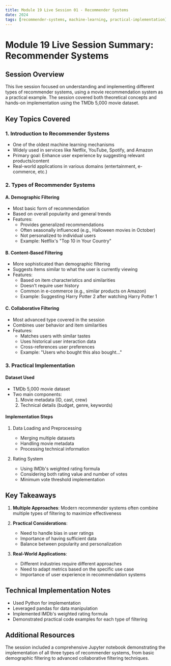```yaml
---
title: Module 19 Live Session 01 - Recommender Systems
date: 2024
tags: [recommender-systems, machine-learning, practical-implementation]
---
```


# Module 19 Live Session Summary: Recommender Systems

## Session Overview

This live session focused on understanding and implementing different types of recommender systems, using a movie recommendation system as a practical example. The session covered both theoretical concepts and hands-on implementation using the TMDb 5,000 movie dataset.

## Key Topics Covered

### 1. Introduction to Recommender Systems
- One of the oldest machine learning mechanisms
- Widely used in services like Netflix, YouTube, Spotify, and Amazon
- Primary goal: Enhance user experience by suggesting relevant products/content
- Real-world applications in various domains (entertainment, e-commerce, etc.)

### 2. Types of Recommender Systems

#### A. Demographic Filtering
- Most basic form of recommendation
- Based on overall popularity and general trends
- Features:
  - Provides generalized recommendations
  - Often seasonally influenced (e.g., Halloween movies in October)
  - Not personalized to individual users
  - Example: Netflix's "Top 10 in Your Country"

#### B. Content-Based Filtering
- More sophisticated than demographic filtering
- Suggests items similar to what the user is currently viewing
- Features:
  - Based on item characteristics and similarities
  - Doesn't require user history
  - Common in e-commerce (e.g., similar products on Amazon)
  - Example: Suggesting Harry Potter 2 after watching Harry Potter 1

#### C. Collaborative Filtering
- Most advanced type covered in the session
- Combines user behavior and item similarities
- Features:
  - Matches users with similar tastes
  - Uses historical user interaction data
  - Cross-references user preferences
  - Example: "Users who bought this also bought..."

### 3. Practical Implementation

#### Dataset Used
- TMDb 5,000 movie dataset
- Two main components:
  1. Movie metadata (ID, cast, crew)
  2. Technical details (budget, genre, keywords)

#### Implementation Steps
1. Data Loading and Preprocessing
   - Merging multiple datasets
   - Handling movie metadata
   - Processing technical information

2. Rating System
   - Using IMDb's weighted rating formula
   - Considering both rating value and number of votes
   - Minimum vote threshold implementation

## Key Takeaways

1. **Multiple Approaches**: Modern recommender systems often combine multiple types of filtering to maximize effectiveness

2. **Practical Considerations**:
   - Need to handle bias in user ratings
   - Importance of having sufficient data
   - Balance between popularity and personalization

3. **Real-World Applications**:
   - Different industries require different approaches
   - Need to adapt metrics based on the specific use case
   - Importance of user experience in recommendation systems

## Technical Implementation Notes

- Used Python for implementation
- Leveraged pandas for data manipulation
- Implemented IMDb's weighted rating formula
- Demonstrated practical code examples for each type of filtering

## Additional Resources

The session included a comprehensive Jupyter notebook demonstrating the implementation of all three types of recommender systems, from basic demographic filtering to advanced collaborative filtering techniques.